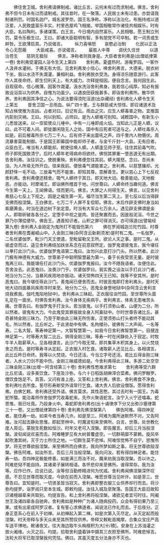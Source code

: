 <!-- { "loadSidebar": true } -->
　　佛住舍卫城。舍利弗请佛制戒。诸比丘言。云何未有过而求制戒。佛言。舍利弗不但今日未有过而请制戒。其往昔时。在一聚落。人民居士未有过患。亦尝请我制诸刑罚。时国名迦尸。城名波罗奈。国王名净称。净称以法治化。布施持戒以道泛爱。人民致盛富乐丰实。村里邑屋鸡飞相接。举国相敬常作诸伎共相娱乐。时有大臣。名曰陶利。多诸谋策。白王言。今日境内自然富乐。人民相敬。愿王制立刑罚。莫令乐极生过。王曰。即诸大臣聪明有智。多有朋党不可卒制。若一诃责或生衅咎。王欲薄启其。乃说偈言。
　　纵力喜嗔怒　　哀愍必治制
　　化民以正法　　令心无怨蔽
　　大臣咸喜。亦说偈言。
　　最胜人中尊　　调伏久住世
　　以道治苍生　　慈阴无极际
　　佛言。净称者则我身是。大臣者舍利弗是(出僧祇律第一卷)
舍利弗受灌园人浴令生天上第四
　　舍利弗。夏盛热时。游庵罗园。一客作人汲井水灌树。于佛无有大信。见舍利弗发小信心。唤舍利弗言。大德来。脱衣树下坐。我以水浇不失溉灌。兼相利益。舍利弗脱衣受洗。身得凉乐随意游行。此客作人其夜命终。即生忉利天上。有大威力。次释提桓因。便自念言。我何因生此。自观宿命。信心微薄。因客作溉灌。汲水洗浴舍利弗身。我若信心纯厚。知必有报故设浴具以为供养。自惟为功虽少。以遇良田获报甚多。即诣舍利弗所。散华供养。舍利弗因其净信之心。为说法要得须陀洹道(出杂藏经)
舍利弗化人蟒令生天上第五
　　昔舍卫国一旦雨血。纵广四十里。王与群臣咸大惊怪。即召诸道术及知占候使推为吉凶。占者对曰。旧记有云。雨血之灾。应生人蟒毒害之物。宜推国内彰别灾祸。王曰。何以别知。占师曰。是为人蟒难可别知。诫敕国中。有新生小儿悉皆送来。以一空罂使众儿唾中。中有一儿唾即成火焰。当知此儿正是人蟒。议曰。此不可着人间。即徙置闲隐无人之处。国中有应死者可送与之。人蟒吐毒杀人如是。前后被毒所杀七万二千人。后有师子来出震吼之声。四千里内人物慑伏。周流暴害莫能制御。于是国王即募国中能却师子者。与金千斤封一大县。无有应者。众臣白王。唯当有人蟒能却。敕使往唤人蟒。人蟒逢见师子至。往住其前毒气吹。师子即死国致清宁。后时人蟒年老得病命将欲终。佛悯其罪重一堕恶道无有出期。告舍利弗。汝往训之。使脱重殃。舍利弗便忽往其前。蟒大隆怒。念曰。吾尚未没。为人所易无所开白。径来我前。便放毒气谓能害之。舍利弗。以慈慧攘却。光颜舒怿一毛不动。三放毒气而不能害。即知其尊。意解善生。更以慈心上下七反视舍利弗。舍利弗便还精舍。吸气人蟒终于其日。即天地大动。极善能动。天地极恶。亦能动。时摩竭王。即诣佛所稽首于地。问世尊曰。人蟒命终当趣何道。佛言今生第一天上。王闻佛语。怪而更问。佛言。大罪之人何得生天。佛言。以见舍利弗慈心七反上下视之。因是之福生第一天。福尽当生第二天上。至七反以后当得辟支佛而般涅槃。王白佛言。七万二千人罪不复偿耶。佛言。末后作辟支佛时身当如紫磨黄金。时当在道边树下坐定意。时当有大军众七万余人。遇见辟支佛谓是金人。即取斫破各各分之。定堕手中视之是肉。皆还聚置而去。因是般泥洹。今世之罪乃尔薄偿便毕。佛告王。遇善知识者。山积之罪可得消灭。亦可得道(出譬喻经第九卷)
舍利弗入金刚定为鬼所打不能毁伤第六
　　佛在罗阅城迦兰陀竹园。时尊者舍利弗在耆阇崛山中。入金刚三昧(杂阿含云新剃须发)是时有二鬼。一名伽罗。二名优婆伽罗。毗沙门天王使遣。至毗留勒叉王所。欲论人天之事。是时二鬼。从彼虚空而过。遥见舍利弗结加趺坐系念在前意寂然定。伽罗鬼谓彼鬼言。我今堪任以拳打此沙门头。优婆伽罗鬼语第二鬼曰。汝勿兴此意打沙门头。所以然者。此沙门极有神德有大威力。世尊弟子中聪明智慧最为第一。备于长夜受苦无量。是时彼鬼再三曰。我能堪任打此沙门头。优婆伽罗鬼报曰。汝今不随我语者。汝便住此。吾舍汝去。此恶鬼曰。汝畏沙门乎。优婆伽罗曰。我实畏之设汝以手打此沙门者。地当分为二分。当暴风疾雨地亦振动。诸天惊怖四天王已知。我等不安其所。是时恶鬼曰。我今堪任辱此沙门。善鬼闻已便舍而去。时彼恶鬼即打舍利弗头。是时天地大动四面暴风疾雨寻时来至。地分为二分。恶鬼全身堕地狱中(杂阿含云舍利言烧我煮我。伽吒鬼陷地狱中)。舍利弗从三昧起。正衣服往诣竹园。至世尊所头面礼足在一面坐。时佛告舍利弗。汝今身体无疾病乎。舍利弗言。体素无患唯苦头痛。世尊告曰。有伽罗鬼手打汝头。若当彼鬼。以手打须弥山者。山便为二分。所以然者。彼鬼有大力。今此鬼受其罪报故全身入阿鼻狱中。尔时世尊告诸比丘。甚奇甚特金刚三昧力。乃至于斯由此三昧无所伤害。正使须弥山打头者终不能动其毛。所以然者。比丘听之。于此贤劫中有佛。名拘楼孙。彼佛有二大声闻。一名等寿。二名大智。等寿神足第一。大智智慧第一。如我今日舍利弗智慧第一。目揵连神足第一。时等寿大智二比丘。俱得金刚三昧。等寿一时在闲静处入于寂定。时牧牛羊人取薪草人。见各相谓言。此沙门今取无常。即共集草木积其身上。以火焚烧舍之而去。是时等寿寻从定起。正衣服入村乞食。诸取薪人还见比丘。各相谓言。此比丘昨日命终。我等以火焚烧。今日还活。今当立字号还活。若比丘得金刚三昧者。入水火刀剑不能中伤。金刚三昧威德如是。今舍利弗得此三昧。多游二处空空三昧金刚三昧(出增一阿含经第三十卷)
舍利弗性憋难求第七
　　舍利弗等受六群比丘尼请。设多美饮食。下座及沙弥。与六十日稻饭胡麻滓合菜煮。佛问罗睺罗。僧饮食饱足不。具答。又问有谁上座。又答和上舍利弗。佛言。舍利弗食不净食。舍利弗吐去所食。誓尽形寿断受外请常行乞食。诸大贵人后欲设僧饭。愿得舍利弗。白佛乞敕。舍利弗还受外请。佛言莫求。其性恶憋。其过去时有一国王。为毒蛇所螫。能治毒师作舍伽罗咒收毒蛇来。先作火聚语蛇言。汝宁入火宁还噏毒。蛇思惟。我已吐竟。乃投身火中。毒蛇即舍利弗也(出十诵律序下分又出弥沙塞律第三十一卷。又出僧祇律第四十卷)
舍利弗先佛涅槃第八
　　佛告阿难。得四神足者。能住寿一劫。如来今者当寿几许。如是至三。阿难为魔所迷默然不对。又告阿难。汝可起去静处思惟。即起至林中。时魔波旬来至佛所。白言。世尊。处世教化度人周讫。蒙脱生死数如恒沙。时年又老可入涅槃。即告魔言。却后三月当般涅槃。波旬闻说欢喜而去。阿难睡梦见有大树普覆虚空。一切群萌靡不蒙赖。旋风卒起吹激其树。灭于力士所住之地。一切群生莫不悲悼。阿难惊觉怖不自宁。思惟所梦。将无世尊欲般涅槃。来至佛所而白佛言。我向所梦如斯之事。将无世尊欲般涅槃。佛告阿难。如汝所言。吾后三月当般涅槃。我向问汝。若有得四神足者。能住寿一劫。吾四神足极能修善。如是满三而汝不对。魔来劝我当取涅槃。吾以许之。阿难悲恸不能自持。其诸弟子展转相语。各怀悲仰来至佛所。谁得常存。我为汝等。应作已作。应说已说。汝等但当勤修精进何为忧戚。舍利弗闻佛涅槃深怀叹感。不忍见世尊而取灭度。今欲在前而入涅槃。唯愿世尊当见听许。如是至三。世尊告曰。宜知是时。一切贤圣皆当寂灭。舍利弗即整衣服三业供养却行而去。将沙弥均提罗。诣罗阅只至本生城。即敕均提。汝往入城及至聚落。告国王大臣旧故知识诸檀越辈来共取别。均提宣告。和上舍利弗将般涅槃。诸欲见者宜可时往。阿阇世王及诸四辈各自驰奔。舍利弗如是种种广为诸人随病投药。众会有得初果乃至三果。或有出家成阿罗汉者。复有誓心求佛道者。闻说法已作礼而去。于后夜分。正身正意系心在前入于初禅。从初禅起入第二禅。如是次第入灭尽定。从灭定起而般涅槃。时天帝释与多天众来至其所赞叹供养。帝释又敕毗首羯摩。合集众宝庄严高车送平博地。敕诸夜叉。往大海边取牛头栴檀积为大[卄/積]。安身在上苏油灌之放火阇维。火灭之后。均提。拾取舍利盛着钵中摄其三衣担至佛所。阿难悲悼言。法轮大将军已取涅槃我何凭怙。佛曰。其虽灭度五分法身亦不灭也。
